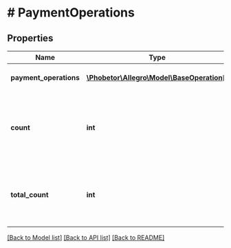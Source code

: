 # # PaymentOperations

## Properties

Name | Type | Description | Notes
------------ | ------------- | ------------- | -------------
**payment_operations** | [**\Phobetor\Allegro\Model\BaseOperation[]**](BaseOperation.md) | Collection of payment operations. |
**count** | **int** | Number of payment operations returned in search result for the given parameters. |
**total_count** | **int** | Total number of payment operations for the given parameters. |

[[Back to Model list]](../../README.md#models) [[Back to API list]](../../README.md#endpoints) [[Back to README]](../../README.md)
